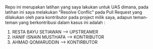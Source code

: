 Repo ini merupakan latihan yang saya lakukan untuk UAS dimana, pada latihan ini saya melakukan "Resolve Conflic" pada Pull Request yang dilakukan oleh para kontributor pada project milik saya,
adapun teman-teman yang berkontribusi dalam kasus ini adalah :

1. RESTA BAYU SETIAWAN --> UPSTREAMER
2. HANIF ISNAIN MUSTHAFA --> KONTRIBUTOR
3. AHMAD QOMARUDDIN --> KONTIRBUTOR
